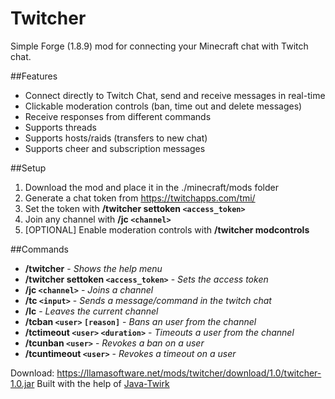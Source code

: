 # Twitcher

Simple Forge (1.8.9) mod for connecting your Minecraft chat with Twitch chat.

##Features
* Connect directly to Twitch Chat, send and receive messages in real-time
* Clickable moderation controls (ban, time out and delete messages)
* Receive responses from different commands
* Supports threads
* Supports hosts/raids (transfers to new chat)
* Supports cheer and subscription messages

##Setup
1. Download the mod and place it in the ./minecraft/mods folder
2. Generate a chat token from https://twitchapps.com/tmi/
3. Set the token with **/twitcher settoken `<access_token>`**
4. Join any channel with **/jc `<channel>`**
5. [OPTIONAL] Enable moderation controls with **/twitcher modcontrols**

##Commands
* **/twitcher** - *Shows the help menu*
* **/twitcher settoken `<access_token>`** - *Sets the access token*
* **/jc `<channel>`** - *Joins a channel*
* **/tc `<input>`** - *Sends a message/command in the twitch chat*
* **/lc** - *Leaves the current channel*
* **/tcban `<user>` `[reason]`** - *Bans an user from the channel*
* **/tctimeout `<user>` `<duration>`** - *Timeouts a user from the channel*
* **/tcunban `<user>`** - *Revokes a ban on a user*
* **/tcuntimeout `<user>`** - *Revokes a timeout on a user*

Download: https://llamasoftware.net/mods/twitcher/download/1.0/twitcher-1.0.jar
Built with the help of [Java-Twirk](https://github.com/Gikkman/Java-Twirk)